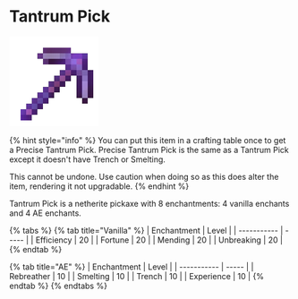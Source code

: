 # Tantrum Pick

![](<../../.gitbook/assets/Polished Earth-Grinder (1) (1).gif>)

{% hint style="info" %}
You can put this item in a crafting table once to get a Precise Tantrum Pick. Precise Tantrum Pick is the same as a Tantrum Pick except it doesn't have Trench or Smelting.&#x20;

This cannot be undone. Use caution when doing so as this does alter the item, rendering it not upgradable.
{% endhint %}

Tantrum Pick is a netherite pickaxe with 8 enchantments: 4 vanilla enchants and 4 AE enchants.

{% tabs %}
{% tab title="Vanilla" %}
| Enchantment | Level |
| ----------- | ----- |
| Efficiency  | 20    |
| Fortune     | 20    |
| Mending     | 20    |
| Unbreaking  | 20    |
{% endtab %}

{% tab title="AE" %}
| Enchantment | Level |
| ----------- | ----- |
| Rebreather  | 10    |
| Smelting    | 10    |
| Trench      | 10    |
| Experience  | 10    |
{% endtab %}
{% endtabs %}
